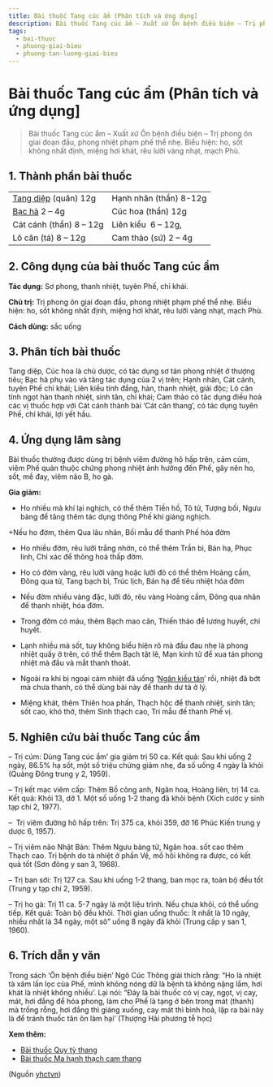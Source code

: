 ```yaml
---
title: Bài thuốc Tang cúc ẩm (Phân tích và ứng dụng]
description: Bài thuốc Tang cúc ẩm – Xuất xứ Ôn bệnh điều biện – Trị phong ôn giai đoạn đầu, phong nhiệt phạm phế thể nhẹ. Biểu hiện- ho, sốt không nhất định, miệng hơi khát, rêu lưỡi vàng nhạt, mạch Phù.
tags:
  - bai-thuoc
  - phuong-giai-bieu
  - phuong-tan-luong-giai-bieu
---
```


# Bài thuốc Tang cúc ẩm (Phân tích và ứng dụng] 

> Bài thuốc Tang cúc ẩm – Xuất xứ Ôn bệnh điều biện – Trị phong ôn giai đoạn đầu, phong nhiệt phạm phế thể nhẹ. Biểu hiện: ho, sốt không nhất định, miệng hơi khát, rêu lưỡi vàng nhạt, mạch Phù.

## 1. Thành phần bài thuốc

|  |  |
| --- | --- |
| [Tang diệp](/yhctvn/vi-thuoc-tang-diep-la-dau/) (quân) 12g | Hạnh nhân (thần) 8-12g |
| [Bạc hà](/yhctvn/vi-thuoc-bac-ha/) 2 – 4g | Cúc hoa (thần) 12g |
| Cát cánh (thần) 8 – 12g | Liên kiều  6 – 12g, |
| Lô căn (tá) 8 – 12g | Cam thảo (sứ) 2 – 4g |

## 2. Công dụng của bài thuốc Tang cúc ẩm

**Tác dụng:** Sơ phong, thanh nhiệt, tuyên Phế, chỉ khái. 

**Chủ trị:** Trị phong ôn giai đoạn đầu, phong nhiệt phạm phế thể nhẹ. Biểu hiện: ho, sốt không nhất định, miệng hơi khát, rêu lưỡi vàng nhạt, mạch Phù.

**Cách dùng:** sắc uống

## 3. Phân tích bài thuốc

Tang diệp, Cúc hoa là chủ dược, có tác dụng sơ tán phong nhiệt ở thượng tiêu; Bạc hà phụ vào và tăng tác dụng của 2 vị trên; Hạnh nhân, Cát cánh, tuyên Phế chỉ khái; Liên kiều tính đắng, hàn, thanh nhiệt, giải độc; Lô căn tính ngọt hàn thanh nhiệt, sinh tân, chỉ khái; Cam thảo có tác dụng điều hoà các vị thuốc hợp với Cát cánh thành bài ‘Cát căn thang’, có tác dụng tuyên Phế, chỉ khái, lợi yết hầu.

## 4. Ứng dụng lâm sàng

Bài thuốc thường được dùng trị bệnh viêm đường hô hấp trên, cảm cúm, viêm Phế quản thuộc chứng phong nhiệt ảnh hưởng đến Phế, gây nên ho, sốt, mề đay, viêm não B, ho gà.

**Gia giảm:** 

+ Ho nhiều mà khí lại nghịch, có thể thêm Tiền hồ, Tô tử, Tượng bối, Ngưu bàng để tăng thêm tác dụng thông Phế khí giáng nghịch.

+Nếu ho đờm, thêm Qua lâu nhân, Bối mẫu để thanh Phế hóa đờm

+ Ho nhiều đờm, rêu lưỡi trắng nhờn, có thể thêm Trần bì, Bán hạ, Phục linh, Chỉ xác để thông hoá thấp đờm.

+ Ho có đờm vàng, rêu lưỡi vàng hoặc lưỡi đỏ có thể thêm Hoàng cầm, Đông qua tử, Tang bạch bì, Trúc lịch, Bán hạ để tiêu nhiệt hóa đờm

+ Nếu đờm nhiều vàng đặc, lưỡi đỏ, rêu vàng Hoàng cầm, Đông qua nhân để thanh nhiệt, hóa đờm.

+ Trong đờm có máu, thêm Bạch mao căn, Thiến thảo để lương huyết, chỉ huyết.

+ Lạnh nhiều mà sốt, tuy không biểu hiện rõ mà đầu đau nhẹ là phong nhiệt quấy ở trên, có thể thêm Bạch tật lê, Mạn kinh tử để xua tán phong nhiệt mà đầu và mắt thanh thoát.

+ Ngoài ra khi bị ngoại cảm nhiệt đã uống ‘[Ngân kiều tán](/yhctvn/bai-thuoc-ngan-kieu-tan/)’ rồi, nhiệt đã bớt mà chưa thanh, có thể dùng bài này để thanh dư tà ở lý.

+ Miệng khát, thêm Thiên hoa phấn, Thạch hộc để thanh nhiệt, sinh tân; sốt cao, khó thở, thêm Sinh thạch cao, Tri mẫu đế thanh Phế vị.

## 5. Nghiên cứu bài thuốc Tang cúc ẩm

– Trị cúm: Dùng Tang cúc ẩm’ gia giảm trị 50 ca. Kết quả: Sau khi uống 2 ngày, 86.5% hạ sốt, một số triệu chứng giảm nhẹ, đa số uống 4 ngày là khỏi (Quảng Đông trung y 2, 1959).

– Trị kết mạc viêm cấp: Thêm Bồ công anh, Ngân hoa, Hoàng liên, trị 14 ca. Kết quả: Khỏi 13, dỡ 1. Một số uống 1-2 thang đã khỏi bệnh (Xích cước y sinh tạp chí 2, 1977).

–  Trị viêm đường hô hấp trên: Trị 375 ca, khỏi 359, đỡ 16 Phúc Kiến trung y dược 6, 1957).

– Trị viêm não Nhật Bản: Thêm Ngưu bàng tử, Ngân hoa. sốt cao thêm Thạch cao. Trị bệnh do tà nhiệt ở phần Vệ, mồ hôi không ra được, có kết quả tốt (Sơn đông y san 3, 1968).

– Trị ban sởi: Trị 127 ca. Sau khi uống 1-2 thang, ban mọc ra, toàn bộ đều tốt (Trung y tạp chí 2, 1959).

– Trị ho gà: Trị 11 ca. 5-7 ngày là một liệu trình. Nếu chưa khỏi, có thể uống tiếp. Kết quả: Toàn bộ đều khỏi. Thời gian uống thuốc: Ít nhất là 10 ngày, nhiều nhất là 34 ngày, một sô” uống 8 ngày đã khỏi (Trung cấp y san 1, 1960).

## 6. Trích dẫn y văn

Trong sách ‘Ôn bệnh điều biện’ Ngô Cúc Thông giải thích rằng: “Ho là nhiệt tà xâm lấn lọc của Phế, mình không nóng dữ là bệnh tà không nặng lắm, hơi khát là nhiệt không nhiều’. Lại nói: “Đáy là bài thuốc có vị cay, ngọt, vị cay, mát, hơi đắng để hóa phong, làm cho Phế là tạng ở bên trong mát (thanh) mà trống rỗng, hơi đắng thì giáng xuống, cay mát thì bình hoả, lập ra bài này là để tránh thuốc tân ôn làm hại’ (Thượng Hải phương tễ học)

**Xem thêm:**

* [Bài thuốc Quy tỳ thang](/yhctvn/bai-thuoc-quy-ty-thang/)
* [Bài thuốc Ma hạnh thạch cam thang](/yhctvn/bai-thuoc-ma-hanh-thach-cam-thang/)

(Nguồn <a href="https://yhctvn.com/bai-thuoc-tang-cuc-am/" target="_blank">yhctvn</a>)
